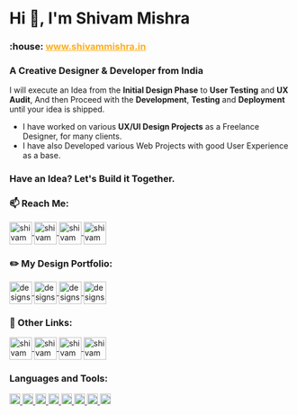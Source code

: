 <h1>Hi 👋, I'm Shivam Mishra</h1>
<h3 underline="none">:house:  <a href="http://shivammishra.in/" style="color:#FFAE1A">www.shivammishra.in</a></h3>
<h3>A Creative Designer & Developer from India</h3>

I will execute an Idea from the **Initial Design Phase** to **User Testing** and **UX Audit**, And then Proceed with the **Development**, **Testing** and **Deployment** until your idea is shipped.

- I have worked on various **UX/UI Design Projects** as a Freelance Designer, for many clients.
- I have also Developed various Web Projects with good User Experience as a base.

### Have an Idea? Let's Build it Together.

<!-- - All of my projects are available at [https://github.com/battleplayer02/](https://github.com/battleplayer02/) -->

<!-- - How to reach me, drop an email at **hshekhar499@gmail.com** -->

### :mailbox: Reach Me:

<p>
  <!-- Twitter -->
  <a href="http://twitter.com/shivam534d" target="_blank">
    <img align="center" src="https://shivammishra.in/assets/images/hero-pic.jpg" alt="shivam534d" height="40" width="auto"/>
  </a>
  <!-- LinkedIn -->
  <a href="https://www.linkedin.com/in/shivam534d/" target="_blank">
    <img align="center" src="https://i.ibb.co/DggC9q6/linkedin.jpg" alt="shivam534d" height="40" width="auto"/>
  </a>
  <!-- Instagram -->
  <a href="https://www.instagram.com/shivam534d/" target="_blank">
    <img align="center" src="https://i.ibb.co/b7yBJtq/insta-shivam534d.jpg" alt="shivam534d" height="40" width="auto"/>
  </a>
  <!-- Email -->
  <a href="mailto:shivam534d@gmail" target="_blank">
    <img align="center" src="https://i.ibb.co/LnCJ65k/gmail.jpg" alt="shivam534d" height="40" width="auto"/>
  </a>
</p>

### :pencil2: My Design Portfolio:

<p>
  <!-- Behance -->
  <a href="https://www.behance.net/designsbymishra" target="_blank">
    <img align="center" src="https://i.ibb.co/fMrXJ3n/behance.jpg" alt="designsbymishra" height="40" width="auto"/>
  </a>
  <!-- Dribbble -->
  <a href="https://dribbble.com/designsbymishra" target="_blank">
    <img align="center" src="https://i.ibb.co/cLMwjJq/dribbble.jpg" alt="designsbymishra" height="40" width="auto"/>
  </a>
  <!-- Design Instagram -->
  <a href="https://www.instagram.com/designsbymishra/" target="_blank">
    <img align="center" src="https://i.ibb.co/GCxyPKP/instgram-Designs-By-Mishra.jpg" alt="designsbymishra" height="40" width="auto"/>             
  </a>
  <!-- CodePen -->
  <a href="https://codepen.io/designsbymishra" target="_blank">
    <img align="center" src="https://i.ibb.co/JjrPZNx/codePen.jpg" alt="designsbymishra" height="40" width="auto"/>
  </a>
</p>

### :link: Other Links:

<p>
  <!-- Leetcode -->
  <a href="https://leetcode.com/shivam534d" target="_blank">
    <img align="center" src="https://i.ibb.co/1rkqDXD/leetcode.jpg" alt="shivam534d" height="40" width="auto"/>
  </a>
  <!-- HackerRank -->
  <a href="https://www.hackerrank.com/shivam534d" target="_blank">
    <img align="center" src="https://i.ibb.co/rmLXFSH/hackerrank.jpg" alt="shivam534d" height="40" width="auto"/>
  </a>
  <!-- HackerEarth -->
  <a href="https://www.hackerearth.com/@shivam534d" target="_blank">
    <img align="center" src="https://i.ibb.co/kQwdTDs/hacker-Earth.jpg" alt="shivam534d" height="40" width="auto"/>
  </a>
  <!-- CodeChef -->
  <a href="https://www.codechef.com/users/shivam534d" target="_blank">
    <img align="center" src="https://i.ibb.co/WnVjRXL/codeChef.jpg" alt="shivam534d" height="40" width="auto"/>
  </a>
</p>

<h3 align="left">Languages and Tools:</h3>

<p align="left">
  <a href="https://www.w3.org/html/" target="_blank">
    <img
    src="https://i.ibb.co/tm9v8sn/html.png"
    alt="html5"
    width="auto"
    height="19"
    />
  </a>
  <a href="https://www.w3schools.com/css/" target="_blank">
    <img
    src="https://i.ibb.co/tQPVWCr/css.png"
    alt="css3"
    width="auto"
    height="19"
    />
  </a>
  <a href="https://sass-lang.com" target="_blank">
    <img
      src="https://i.ibb.co/b2jQ5fy/sass.png"
      alt="sass"
      width="auto"
      height="19"
    />
  </a>
  <a href="https://getbootstrap.com" target="_blank">
    <img
      src="https://i.ibb.co/tBtH8Sw/bootstrap.png"
      alt="bootstrap"
      width="auto"
      height="19"
    />
  </a>
  <a href="https://developer.mozilla.org/en-US/docs/Web/JavaScript" target="_blank">
    <img
      src="https://i.ibb.co/Lh4mTDH/javascript.png"
      alt="javascript"
      width="auto"
      height="19"
    />
  </a>
  <a href="https://nodejs.org" target="_blank">
    <img
      src="https://i.ibb.co/xHv2nKL/nodejs.png"
      alt="nodejs"
      width="auto"
      height="19"
    />
  </a>
  <!-- <a href="https://expressjs.com" target="_blank">
    <img
      src="https://i.ibb.co/f0D3J65/expressjs.png"
      alt="express"
      width="auto"
      height="19"
    />
  </a>
  <a href="https://reactjs.org/" target="_blank">
    <img
      src="https://i.ibb.co/WgpGKvn/reactjs.png"
      alt="react"
      width="auto"
      height="19"
    />
  </a>
  <a href="https://redux.js.org" target="_blank">
    <img
      src="https://i.ibb.co/Yct1khH/redux.png"
      alt="redux"
      width="auto"
      height="19"
    />
  </a>
  <a href="https://www.mongodb.com/" target="_blank">
    <img
      src="https://i.ibb.co/wRCXByq/mongoDB.png"
      alt="mongodb"
      width="auto"
      height="19"
    />
  </a>
  <a href="https://nextjs.org/" target="_blank">
    <img
      src="https://i.ibb.co/ky4Qt51/nextjs.png"
      alt="nextjs"
      width="auto"
      height="19"
    />
  </a>
  <a href="https://www.postgresql.org" target="_blank">
    <img
      src="https://i.ibb.co/Xy6cgVL/Postgre-SQL.png"
      alt="postgresql"
      width="auto"
      height="19"
    />
  </a>
  <a href="https://postman.com" target="_blank">
    <img
      src="https://i.ibb.co/sVvd0x6/postman.png"
      alt="postman"
      width="auto"
      height="19"
    />
  </a>
  <a href="https://www.python.org" target="_blank">
    <img
      src="https://i.ibb.co/0ZwFY3C/python.png"
      alt="python"
      width="auto"
      height="19"
    />
  </a> -->
  <a href="https://git-scm.com/" target="_blank">
    <img
      src="https://i.ibb.co/TWLqFCq/git.png"
      alt="git"
      width="auto"
      height="19"
    />
  </a> 
  <!-- <a href="https://www.linux.org/" target="_blank">
    <img
      src="https://i.ibb.co/JRkrjWR/linux.png"
      alt="linux"
      width="auto"
      height="19"
    />
  </a>
  <a href="https://angular.io" target="_blank">
    <img
      src="https://i.ibb.co/w4nrvjK/angular.png"
      alt="angular"
      width="auto"
      height="19"
    />
  </a>
  <a href="https://www.typescriptlang.org/" target="_blank">
    <img
      src="https://i.ibb.co/XC82TFr/typescript.png"
      alt="typescript"
      width="auto"
      height="19"
    />
  </a>
  <a href="https://aws.amazon.com" target="_blank">
    <img
      src="https://i.ibb.co/VBsbyVV/aws.png"
      alt="aws"
      width="auto"
      height="19"
    />
  </a>
  <a href="https://firebase.google.com/" target="_blank">
    <img
      src="https://i.ibb.co/bPHNtJY/firebase.png"
      alt="firebase"
      width="auto"
      height="19"
    />
  </a>
  <a href="https://heroku.com" target="_blank">
    <img
      src="https://i.ibb.co/n3Yx2K5/heroku.png"
      alt="heroku"
      width="auto"
      height="19"
    />
  </a>
  <a href="https://www.mysql.com/" target="_blank">
    <img
      src="https://i.ibb.co/jwvPwbV/mySQL.png"
      alt="mysql"
      width="auto"
      height="19"
    />
  </a> -->
  <a href="https://www.java.com" target="_blank">
    <img
      src="https://i.ibb.co/xFQ5JJz/java.png"
      alt="java"
      width="auto"
      height="19"
    />
  </a>
</p>
